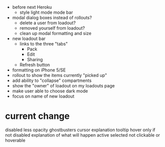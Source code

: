 -  before next Heroku
   -  style light mode mode bar
-  modal dialog boxes instead of rollouts?
   -  delete a user from loadout?
   -  removed yourself from loadout?
   -  clean up modal formatting and size
-  new loadout bar
   -  links to the three "tabs"
      -  Pack
      -  Edit
      -  Sharing
   -  Refresh button
-  formatting on iPhone 5/SE
-  rollout to show the items currently "picked up"
-  add ability to "collapse" compartments
-  show the "owner" of loadout on my loadouts page
-  make user able to choose dark mode
-  focus on name of new loadout

# current change

disabled
less opacity
ghostbusters cursor
explanation tooltip
hover
only if not disabled
explanation of what will happen
active
selected
not clickable or hoverable
